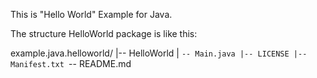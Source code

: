 This is "Hello World" Example for Java.

The structure HelloWorld package is like this:

example.java.helloworld/
|-- HelloWorld
|   `-- Main.java
|-- LICENSE
|-- Manifest.txt
`-- README.md
